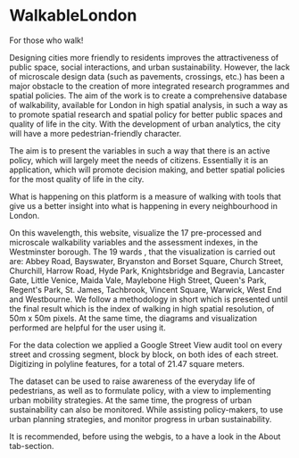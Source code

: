 # WalkableLondon
For those who walk!

Designing cities more friendly to residents improves the attractiveness of public space, social interactions, and urban sustainability. However, the lack of microscale design data (such as pavements, crossings, etc.) has been a major obstacle to the creation of more integrated research programmes and spatial policies. The aim of the work is to create a comprehensive database of walkability, available for London in high spatial analysis, in such a way as to promote spatial research and spatial policy for better public spaces and quality of life in the city. With the development of urban analytics, the city will have a more pedestrian-friendly character.

The aim is to present the variables in such a way that there is an active policy, which will largely meet the needs of citizens. Essentially it is an application, which will promote decision making, and better spatial policies for the most quality of life in the city.

What is happening on this platform is a measure of walking with tools that give us a better insight into what is happening in every neighbourhood in London.

On this wavelength, this website, visualize the 17 pre-processed and microscale walkability variables and the assessment indexes, in the Westminster borough. The 19 wards , that the visualization is carried out are: Abbey Road, Bayswater, Bryanston and Borset Square, Church Street, Churchill, Harrow Road, Hyde Park, Knightsbridge and Begravia, Lancaster Gate, Little Venice, Maida Vale, Maylebone High Street, Queen's Park, Regent's Park, St. James, Tachbrook, Vincent Square, Warwick, West End and Westbourne. We follow a methodology in short which is presented until the final result which is the index of walking in high spatial resolution, of 50m x 50m pixels. At the same time, the diagrams and visualization performed are helpful for the user using it.

For the data colection we applied a Google Street View audit tool on every street and crossing segment, block by block, on both ides of each street. Digitizing in polyline features, for a total of 21.47 square meters.

The dataset can be used to raise awareness of the everyday life of pedestrians, as well as to formulate policy, with a view to implementing urban mobility strategies. At the same time, the progress of urban sustainability can also be monitored. While assisting policy-makers, to use urban planning strategies, and monitor progress in urban sustainability.

It is recommended, before using the webgis, to a have a look in the About tab-section.
